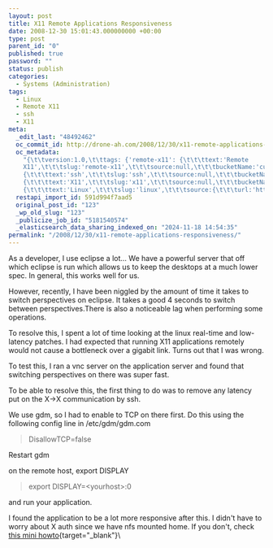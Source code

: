 ```yaml
---
layout: post
title: X11 Remote Applications Responsiveness
date: 2008-12-30 15:01:43.000000000 +00:00
type: post
parent_id: "0"
published: true
password: ""
status: publish
categories:
  - Systems (Administration)
tags:
  - Linux
  - Remote X11
  - ssh
  - X11
meta:
  _edit_last: "48492462"
  oc_commit_id: http://drone-ah.com/2008/12/30/x11-remote-applications-responsiveness/1236796166
  oc_metadata:
    "{\t\tversion:1.0,\t\ttags: {'remote-x11': {\t\t\ttext:'Remote
    X11',\t\t\tslug:'remote-x11',\t\t\tsource:null,\t\t\tbucketName:'current'\t\t},'ssh':
    {\t\t\ttext:'ssh',\t\t\tslug:'ssh',\t\t\tsource:null,\t\t\tbucketName:'current'\t\t},'x11':
    {\t\t\ttext:'X11',\t\t\tslug:'x11',\t\t\tsource:null,\t\t\tbucketName:'current'\t\t},'linux':
    {\t\t\ttext:'Linux',\t\t\tslug:'linux',\t\t\tsource:{\t\t\turl:'http://d.opencalais.com/genericHasher-1/8e32c2ad-38a7-3069-96e3-577198801f0a',\t\t\ttype:{\t\t\turl:'http://s.opencalais.com/1/type/em/e/Technology',\t\t\ticonURL:'',\t\t\tname:'Technology'\t\t},\t\t\tname:'Linux',\t\t\tnInstances:1\t\t},\t\t\tbucketName:'current'\t\t}}\t}"
  restapi_import_id: 591d994f7aad5
  original_post_id: "123"
  _wp_old_slug: "123"
  _publicize_job_id: "5181540574"
  _elasticsearch_data_sharing_indexed_on: "2024-11-18 14:54:35"
permalink: "/2008/12/30/x11-remote-applications-responsiveness/"
---
```


As a developer, I use eclipse a lot\... We have a powerful server that off which
eclipse is run which allows us to keep the desktops at a much lower spec. In
general, this works well for us.

However, recently, I have been niggled by the amount of time it takes to switch
perspectives on eclipse. It takes a good 4 seconds to switch between
perspectives.There is also a noticeable lag when performing some operations.

To resolve this, I spent a lot of time looking at the linux real-time and
low-latency patches. I had expected that running X11 applications remotely would
not cause a bottleneck over a gigabit link. Turns out that I was wrong.

To test this, I ran a vnc server on the application server and found that
switching perspectives on there was super fast.

To be able to resolve this, the first thing to do was to remove any latency put
on the X-\>X communication by ssh.

We use gdm, so I had to enable to TCP on there first. Do this using the
following config line in /etc/gdm/gdm.com

> DisallowTCP=false

Restart gdm

on the remote host, export DISPLAY

> export DISPLAY=\<yourhost\>:0

and run your application.

I found the application to be a lot more responsive after this. I didn\'t have
to worry about X auth since we have nfs mounted home. If you don\'t, check
[this mini howto](http://www.xs4all.nl/~zweije/xauth.html "Remote X Apps Mini HowTo"){target="\_blank"}\
